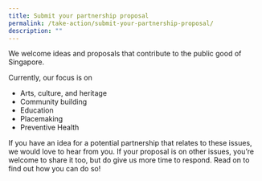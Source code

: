 ```yaml
---
title: Submit your partnership proposal
permalink: /take-action/submit-your-partnership-proposal/
description: ""
---
```

We welcome ideas and proposals that contribute to the public good of Singapore.

Currently, our focus is on

* Arts, culture, and heritage
* Community building
* Education
* Placemaking
* Preventive Health

If you have an idea for a potential partnership that relates to these issues, we would love to hear from you. If your proposal is on other issues, you’re welcome to share it too, but do give us more time to respond. Read on to find out how you can do so!
